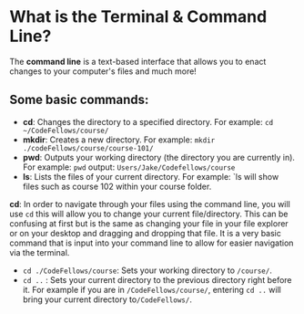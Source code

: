 # What is the Terminal & Command Line?

The **command line** is a text-based interface that allows you to enact changes to your computer's files and much more!

## Some basic commands:
- **cd**: Changes the directory to a specified directory. For example: `cd ~/CodeFellows/course/`
- **mkdir**: Creates a new directory. For example: `mkdir ./codeFellows/course/course-101/`
- **pwd**: Outputs your working directory (the directory you are currently in). For example: `pwd` output: `Users/Jake/Codefellows/course`
- **ls**: Lists the files of your current directory. For example: `ls will show files such as course 102 within your course folder.

**cd**: In order to navigate through your files using the command line, you will use `cd` this will allow you to change your current file/directory. This can be confusing at first but is the same as changing your file in your file explorer or on your desktop and dragging and dropping that file. It is a very basic command that is input into your command line to allow for easier navigation via the terminal.
- `cd ./CodeFellows/course`: Sets your working directory to `/course/`. 
- `cd ..` : Sets your current directory to the previous directory right before it. For example if you are in `/CodeFellows/course/`, entering `cd ..` will bring your current directory to`/CodeFellows/`. 


